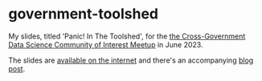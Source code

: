 # government-toolshed

My slides, titled 'Panic! In The Toolshed', for the [the Cross-Government Data Science Community of Interest Meetup](https://www.eventbrite.com/e/government-data-science-community-meet-up-the-data-science-toolshed-tickets-578774920367) in June 2023.

The slides are [available on the internet](https://matt-dray.github.io/government-toolshed/) and there's an accompanying [blog post](https://www.rostrum.blog/2023/06/13/panic-in-the-toolshed/).